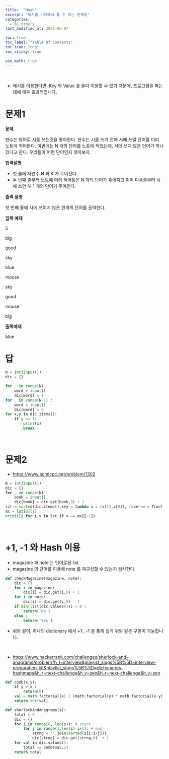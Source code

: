 ```yaml
---
title:  "Hash"
excerpt: "해시를 이용해서 풀 수 있는 문제들"
categories:
  - AL_Others
last_modified_at: 2021-06-07

toc: true
toc_label: "Table Of Contents"
toc_icon: "cog"
toc_sticky: true

use_math: true
---
```


<br>

- 해시를 이용한다면, Key 와 Value 를 둘다 이용할 수 있기 때문에, 프로그램을 짜는데에 매우 효과적입니다.

# 문제1

**문제**  

현수는 영어로 시를 쓰는것을 좋아한다. 현수는 시를 쓰기 전에 시에 쓰일 단어를 미리 노트에 적어둔다. 이번에는 N 개의 단어를 노트에 적었는데, 시에 쓰지 않은 단어가 하나 있다고 한다. 우리들이 어떤 단어인지 찾아보자.

**입력설명**

- 첫 줄에 자연수 N 과 K 가 주어진다.
- 두 번째 줄부터 노트에 미리 적어놓은 N 개의 단어가 주어지고 이어 다음줄부터 시에 쓰인 N-1 개의 단어가 주어진다.

**출력 설명**

첫 번째 줄에 시에 쓰이지 않은 한개의 단어를 출력한다.

**입력 예제**

5

big

good

sky

blue

mouse

sky

good

mouse

big

**출력예제**

blue



# 답

```python
N = int(input())
dic = {}

for _ in range(N) :
    word = input()
    dic[word] = 1
for _ in range(N-1) :
    word = input()
    dic[word] = 0
for x,y in dic.items():
    if y == 1:
        print(x)
        break
```

<br>

# 문제2

- <https://www.acmicpc.net/problem/1302>

```python
N = int(input())
dic = {}
for _ in range(N) :
    book = input()
    dic[book] = dic.get(book,0) + 1
lst = sorted(dic.items(),key = lambda x : (x[1],x[0]), reverse = True)
mx = lst[0][1]
print([i for i,v in lst if v == mx][-1])
```

<br>

# +1, -1 와 Hash 이용

- magazine 과 note 는 단어로된 list
- magazine 의 단어를 이용해 note 를 재구성할 수 있는지 검사한다.

```python
def checkMagazine(magazine, note):
    dic = {}
    for i in magazine:
        dic[i] = dic.get(i,0) + 1
    for i in note:
        dic[i] = dic.get(i,0) - 1
    if min(list(dic.values())) < 0 :
        return('No')
    else : 
        return('Yes')
```

- 위와 같이, 하나의 dictionary 에서 +1 , -1 을 통해 쉽게 위와 같은 구현이 가능합니다. 

<br>

- https://www.hackerrank.com/challenges/sherlock-and-anagrams/problem?h_l=interview&playlist_slugs%5B%5D=interview-preparation-kit&playlist_slugs%5B%5D=dictionaries-hashmaps&h_r=next-challenge&h_v=zen&h_r=next-challenge&h_v=zen

```python
def comb(x,y):
    if y > x :
        return(0)
    val = math.factorial(x) / (math.factorial(y) * math.factorial(x-y) )
    return int(val)

def sherlockAndAnagrams(s):
    total = 0
    dic = {}
    for i in range(0, len(s)): # start
        for j in range(1,len(s)-i+1): # end
            strng = ''.join(sorted(s[i:i+j]))
            dic[strng] = dic.get(strng,0)  + 1
    for val in dic.values():
        total += comb(val,2)
    return total
```

